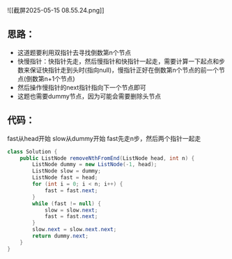 
![[截屏2025-05-15 08.55.24.png]]

## 思路：

- 这道题要利用双指针去寻找倒数第n个节点
- 快慢指针：快指针先走，然后慢指针和快指针一起走，需要计算一下起点和步数来保证快指针走到头时(指向null)，慢指针正好在倒数第n个节点的前一个节点(倒数第n+1个节点)
- 然后操作慢指针的next指针指向下一个节点即可
- 这题也需要dummy节点，因为可能会需要删除头节点

## 代码：

fast从head开始
slow从dummy开始
fast先走n步，然后两个指针一起走

```java
class Solution {
    public ListNode removeNthFromEnd(ListNode head, int n) {
        ListNode dummy = new ListNode(-1, head);
        ListNode slow = dummy;
        ListNode fast = head;
        for (int i = 0; i < n; i++) {
            fast = fast.next;
        }
        while (fast != null) {
            slow = slow.next;
            fast = fast.next;
        }
        slow.next = slow.next.next;
        return dummy.next;
    }
}
```
